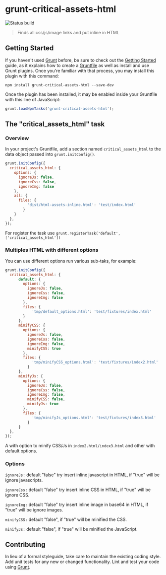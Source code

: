 # grunt-critical-assets-html

 ![Status build](https://travis-ci.com/fabioalmeida100/grunt-critical-assets-html.svg?branch=master)

> Finds all css/js/image links and put inline in HTML

## Getting Started

If you haven't used [Grunt](http://gruntjs.com/) before, be sure to check out the [Getting Started](http://gruntjs.com/getting-started) guide, as it explains how to create a [Gruntfile](http://gruntjs.com/sample-gruntfile) as well as install and use Grunt plugins. Once you're familiar with that process, you may install this plugin with this command:

```shell
npm install grunt-critical-assets-html --save-dev
```

Once the plugin has been installed, it may be enabled inside your Gruntfile with this line of JavaScript:

```js
grunt.loadNpmTasks('grunt-critical-assets-html');
```

## The "critical_assets_html" task

### Overview
In your project's Gruntfile, add a section named `critical_assets_html` to the data object passed into `grunt.initConfig()`.

```js
grunt.initConfig({
  critical_assets_html: {
    options: {
      ignoreJs: false,
      ignoreCss: false,
      ignoreImg: false
    },
    all: {
      files: {
          'dist/html-assets-inline.html': 'test/index.html'
        }
    }
  },
});
```
For register the task use `grunt.registerTask('default', ['critical_assets_html'])`

### Multiples HTML with different options

You can use different options run various sub-taks, for example:

```js
grunt.initConfig({
  critical_assets_html: {
      default: {
        options: {
          ignoreJs: false,
          ignoreCss: false,
          ignoreImg: false
        },
        files: {
            'tmp/default_options.html': 'test/fixtures/index.html'
        }        
      },
      minifyCSS: {
        options: {
          ignoreJs: false,
          ignoreCss: false,
          ignoreImg: false,
          minifyCSS: true
        },
        files: {
            'tmp/minifyCSS_options.html': 'test/fixtures/index2.html'
          }        
      },
      minifyJs: {
        options: {
          ignoreJs: false,
          ignoreCss: false,
          ignoreImg: false,
          minifyCSS: false,
          minifyJs: true
        },
        files: {
            'tmp/minifyJs_options.html': 'test/fixtures/index3.html'
          }        
      }
  },
});
```
A with option to minify CSS/Js in `index2.html/index3.html` and other with default options.

### Options
`ignoreJs:` default "false" try insert inline javascript in HTML, if "true" will be ignore javascripts.

`ignoreCss:` default "false" try insert inline CSS in HTML, if "true" will be ignore CSS.

`ignoreImg:` default "false" try insert inline image in base64 in HTML, if "true" will be ignore images.

`minifyCSS:` default "false", if "true" will be minified the CSS.

`minifyJs:` default "false", if "true" will be minified the JavaScript.

## Contributing
In lieu of a formal styleguide, take care to maintain the existing coding style. Add unit tests for any new or changed functionality. Lint and test your code using [Grunt](http://gruntjs.com/).
